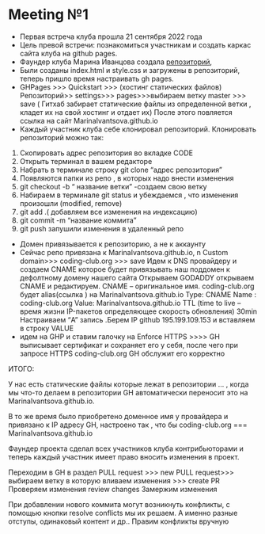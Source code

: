 # Meeting №1
* Первая встреча клуба прошла 21 сентября 2022 года
* Цель превой встречи: познакомиться участникам и создать каркас сайта клуба на github pages.
* Фаундер клуба Марина Иванцова создала [репозиторий](https://github.com/MarinaIvantsova/JSclub),
* Были созданы index.html и style.css и загружены в репозиторий, теперь пришло время 
настраивать gh pages.
* GHPages >>> Quickstart >>>
(хостинг статических файлов)
Репозиторий>> settings>>> pages>>>выбираем ветку master >>> save
( Гитхаб забирает статические файлы из определенной ветки , кладет их на свой хостинг и отдает 
их)
После этого повляется ссылка на сайт MarinaIvantsova.github.io
* Каждый участник клуба себе клонировал репозиторий. 
Клонировать репозиторий можно так:
1. Скопировать адрес репозитория во вкладке CODE
2. Открыть терминал в вашем редакторе
3. Набрать в терминале строку git clone “адрес репозитория”
4. Появляются папки из репо , в которых надо внести изменения
5. git checkout -b “ название ветки” -создаем свою ветку
6. Набираем в терминале git status и убеждаемся , что изменения произошли (modified, remove)
7. git add .( добавляем все изменения на индексацию)
8. git commit -m “название коммита”
9. git push запушили изменения в удаленный репо
* Домен привязывается к репозиторию, а не к аккаунту
* Сейчас репо привязана к MarinaIvantsova.github.io, 
n 
Custom domain>>> coding-club.org >>> save
Идем к DNS провайдеру и создаем CNAME которое будет привязывать наш поддомен к 
дефолтному домену нашего сайта
Открываем GODADDY открываем CNAME и редактируем.
CNAME – оригинальное имя. 
сoding-club.org будет alias(ссылка ) на MarinaIvantsova.github.io
Type: CNAME
Name : coding-club.org
Value: MarinaIvantsova.github.io
TTL (time to live – время жизни IP-пакетов определяющее скорость обновления) 30min
Настраиваем “A” запись .Берем IP github 195.199.109.153 и вставляем в строку VALUE
*  идем на GHP и ставим галочку на Enforce HTTPS >>>> GH выписывает сертификат и сохраняет 
его у себя, после чего при запросе HTTPS coding-club.org GH обслужит его корректно

ИТОГО:

У нас есть статические файлы которые лежат в репозитории … , когда мы что-то делаем в 
репозитории GH автоматически переносит это на MarinaIvantsova.github.io. 

В то же время было приобретено доменное имя у провайдера и привязано к IP адресу GH, 
настроено так , что бы coding-club.org === MarinaIvantsova.github.io

Фаундер проекта сделал всех участников клуба контрибьюторами и теперь каждый участник 
имеет право вносить изменения в проект.

Переходим в GH в раздел PULL request >>> new PULL request>>> выбираем ветку в которую 
вливаем изменения >>> create PR
Проверяем изменения review changes
Замержим изменения 

При добавлении нового коммита могут возникнуть конфликты, с помощью кнопки resolve conflicts
мы их решаем. 
А именно разные отступы, одинаковый контент и др.. Правим конфликты вручную